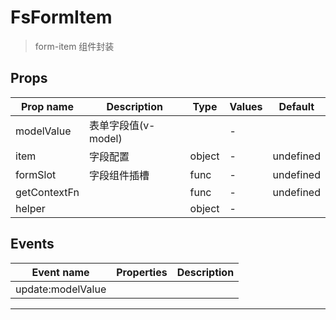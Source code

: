 # FsFormItem

> form-item 组件封装

## Props

| Prop name    | Description         | Type   | Values | Default   |
| ------------ | ------------------- | ------ | ------ | --------- |
| modelValue   | 表单字段值(v-model) |        | -      |           |
| item         | 字段配置            | object | -      | undefined |
| formSlot     | 字段组件插槽        | func   | -      | undefined |
| getContextFn |                     | func   | -      | undefined |
| helper       |                     | object | -      |           |

## Events

| Event name        | Properties | Description |
| ----------------- | ---------- | ----------- |
| update:modelValue |            |

---

